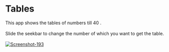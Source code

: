 # Tables
This app shows the tables of numbers till 40 .
<br></br>
Slide the seekbar to change the number of which you want to get the table.
<br></br>
<a href="https://ibb.co/ctN2TXk"><img src="https://i.ibb.co/jGL34Zb/Screenshot-193.png" alt="Screenshot-193" border="0"></a>
